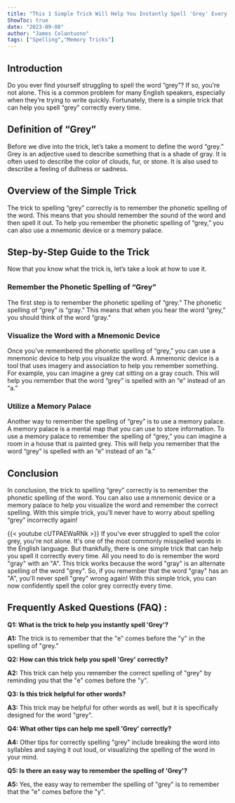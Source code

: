 ```yaml
---
title: "This 1 Simple Trick Will Help You Instantly Spell 'Grey' Every Time!"
ShowToc: true 
date: "2023-09-08"
author: "James Colantuono" 
tags: ["Spelling","Memory Tricks"]
---
```

## Introduction
Do you ever find yourself struggling to spell the word “grey”? If so, you’re not alone. This is a common problem for many English speakers, especially when they’re trying to write quickly. Fortunately, there is a simple trick that can help you spell “grey” correctly every time. 

## Definition of “Grey”
Before we dive into the trick, let’s take a moment to define the word “grey.” Grey is an adjective used to describe something that is a shade of gray. It is often used to describe the color of clouds, fur, or stone. It is also used to describe a feeling of dullness or sadness. 

## Overview of the Simple Trick
The trick to spelling “grey” correctly is to remember the phonetic spelling of the word. This means that you should remember the sound of the word and then spell it out. To help you remember the phonetic spelling of “grey,” you can also use a mnemonic device or a memory palace. 

## Step-by-Step Guide to the Trick
Now that you know what the trick is, let’s take a look at how to use it. 

### Remember the Phonetic Spelling of “Grey”
The first step is to remember the phonetic spelling of “grey.” The phonetic spelling of “grey” is “gray.” This means that when you hear the word “grey,” you should think of the word “gray.” 

### Visualize the Word with a Mnemonic Device
Once you’ve remembered the phonetic spelling of “grey,” you can use a mnemonic device to help you visualize the word. A mnemonic device is a tool that uses imagery and association to help you remember something. For example, you can imagine a grey cat sitting on a gray couch. This will help you remember that the word “grey” is spelled with an “e” instead of an “a.” 

### Utilize a Memory Palace
Another way to remember the spelling of “grey” is to use a memory palace. A memory palace is a mental map that you can use to store information. To use a memory palace to remember the spelling of “grey,” you can imagine a room in a house that is painted grey. This will help you remember that the word “grey” is spelled with an “e” instead of an “a.” 

## Conclusion
In conclusion, the trick to spelling “grey” correctly is to remember the phonetic spelling of the word. You can also use a mnemonic device or a memory palace to help you visualize the word and remember the correct spelling. With this simple trick, you’ll never have to worry about spelling “grey” incorrectly again!

{{< youtube cUTPAEWaRNk >}} 
If you've ever struggled to spell the color grey, you're not alone. It's one of the most commonly misspelled words in the English language. But thankfully, there is one simple trick that can help you spell it correctly every time. All you need to do is remember the word "gray" with an "A". This trick works because the word "gray" is an alternate spelling of the word "grey". So, if you remember that the word "gray" has an "A", you'll never spell "grey" wrong again! With this simple trick, you can now confidently spell the color grey correctly every time.

## Frequently Asked Questions (FAQ) :
**Q1: What is the trick to help you instantly spell 'Grey'?**

**A1:** The trick is to remember that the "e" comes before the "y" in the spelling of "grey."

**Q2: How can this trick help you spell 'Grey' correctly?**

**A2:** This trick can help you remember the correct spelling of "grey" by reminding you that the "e" comes before the "y".

**Q3: Is this trick helpful for other words?**

**A3:** This trick may be helpful for other words as well, but it is specifically designed for the word "grey".

**Q4: What other tips can help me spell 'Grey' correctly?**

**A4:** Other tips for correctly spelling "grey" include breaking the word into syllables and saying it out loud, or visualizing the spelling of the word in your mind.

**Q5: Is there an easy way to remember the spelling of 'Grey'?**

**A5:** Yes, the easy way to remember the spelling of "grey" is to remember that the "e" comes before the "y".





